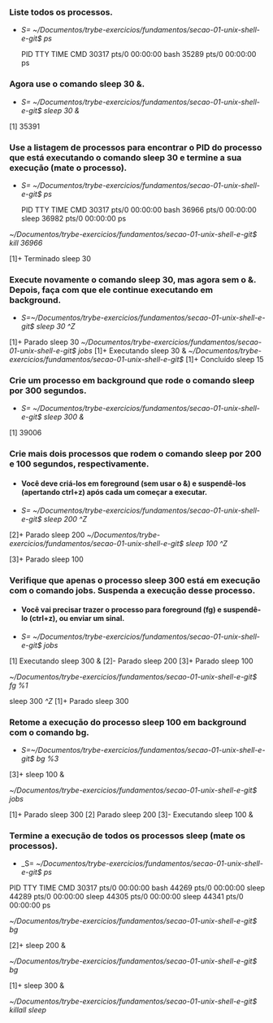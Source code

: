 ### Liste todos os processos.

- _S= ~/Documentos/trybe-exercicios/fundamentos/secao-01-unix-shell-e-git$ ps_
   
   PID TTY          TIME CMD
  30317 pts/0    00:00:00 bash
  35289 pts/0    00:00:00 ps

### Agora use o comando sleep 30 &.

- _S= ~/Documentos/trybe-exercicios/fundamentos/secao-01-unix-shell-e-git$ sleep 30 &_

[1] 35391

### Use a listagem de processos para encontrar o PID do processo que está executando o comando sleep 30 e termine a sua execução (mate o processo).

- _S= ~/Documentos/trybe-exercicios/fundamentos/secao-01-unix-shell-e-git$ ps_

    PID TTY          TIME CMD
  30317 pts/0    00:00:00 bash
  36966 pts/0    00:00:00 sleep
  36982 pts/0    00:00:00 ps

_~/Documentos/trybe-exercicios/fundamentos/secao-01-unix-shell-e-git$ kill 36966_

[1]+  Terminado               sleep 30 

### Execute novamente o comando sleep 30, mas agora sem o &. Depois, faça com que ele continue executando em background.

- _S=~/Documentos/trybe-exercicios/fundamentos/secao-01-unix-shell-e-git$ sleep 30_
    _^Z_

[1]+  Parado                  sleep 30
   _~/Documentos/trybe-exercicios/fundamentos/secao-01-unix-shell-e-git$ jobs_
[1]+  Executando              sleep 30 &
    _~/Documentos/trybe-exercicios/fundamentos/secao-01-unix-shell-e-git$_
[1]+  Concluído              sleep 15

### Crie um processo em background que rode o comando sleep por 300 segundos.

- _S= ~/Documentos/trybe-exercicios/fundamentos/secao-01-unix-shell-e-git$ sleep 300 &_

[1] 39006

### Crie mais dois processos que rodem o comando sleep por 200 e 100 segundos, respectivamente.

- #### Você deve criá-los em foreground (sem usar o &) e suspendê-los (apertando ctrl+z) após cada um começar a executar.

- _S= ~/Documentos/trybe-exercicios/fundamentos/secao-01-unix-shell-e-git$ sleep 200_
    _^Z_

[2]+  Parado                  sleep 200
   _~/Documentos/trybe-exercicios/fundamentos/secao-01-unix-shell-e-git$ sleep 100_
    _^Z_

[3]+  Parado                  sleep 100

### Verifique que apenas o processo sleep 300 está em execução com o comando jobs. Suspenda a execução desse processo.
- #### Você vai precisar trazer o processo para foreground (fg) e suspendê-lo (ctrl+z), ou enviar um sinal.

- _S= ~/Documentos/trybe-exercicios/fundamentos/secao-01-unix-shell-e-git$ jobs_

[1]   Executando              sleep 300 &
[2]-  Parado                  sleep 200
[3]+  Parado                  sleep 100

   _~/Documentos/trybe-exercicios/fundamentos/secao-01-unix-shell-e-git$ fg %1_

sleep 300
    _^Z_
[1]+  Parado                  sleep 300

### Retome a execução do processo sleep 100 em background com o comando bg.

- _S=~/Documentos/trybe-exercicios/fundamentos/secao-01-unix-shell-e-git$ bg %3_

[3]+ sleep 100 &

   _~/Documentos/trybe-exercicios/fundamentos/secao-01-unix-shell-e-git$ jobs_

[1]+  Parado                  sleep 300
[2]   Parado                  sleep 200
[3]-  Executando              sleep 100 &

### Termine a execução de todos os processos sleep (mate os processos).

- _S= _~/Documentos/trybe-exercicios/fundamentos/secao-01-unix-shell-e-git$ ps_

PID TTY          TIME CMD
  30317 pts/0    00:00:00 bash
  44269 pts/0    00:00:00 sleep
  44289 pts/0    00:00:00 sleep
  44305 pts/0    00:00:00 sleep
  44341 pts/0    00:00:00 ps

   _~/Documentos/trybe-exercicios/fundamentos/secao-01-unix-shell-e-git$ bg_

[2]+ sleep 200 &

   _~/Documentos/trybe-exercicios/fundamentos/secao-01-unix-shell-e-git$ bg_

[1]+ sleep 300 &

   _~/Documentos/trybe-exercicios/fundamentos/secao-01-unix-shell-e-git$ killall sleep_
